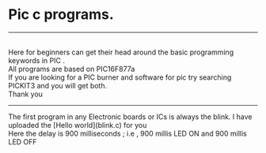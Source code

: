 # Pic c programs.
<hr>
<span></span>
<br>
Here for beginners can get their head around the basic programming keywords in PIC .<br> All programs are based on PIC16F877a <br>
If you are looking for a PIC burner and software for pic try searching PICKIT3 and you will get both. <br>
Thank you
<hr>
The first program in any Electronic boards or ICs is always the blink. I have uploaded the [Hello world](blink.c) for you<br>
Here the delay is 900 milliseconds ; i.e , 900 millis LED ON and 900 millis LED OFF

